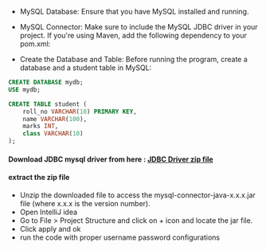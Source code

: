 - MySQL Database: Ensure that you have MySQL installed and running.
- MySQL Connector: Make sure to include the MySQL JDBC driver in your project. If you're using Maven, add the following dependency to your pom.xml:

- Create the Database and Table: Before running the program, create a database and a student table in MySQL:

```sql
CREATE DATABASE mydb;
USE mydb;

CREATE TABLE student (
    roll_no VARCHAR(10) PRIMARY KEY,
    name VARCHAR(100),
    marks INT,
    class VARCHAR(10)
);
```

#### Download JDBC mysql driver from here : [JDBC Driver zip file](https://dev.mysql.com/downloads/file/?id=534782)

#### extract the zip file

- Unzip the downloaded file to access the mysql-connector-java-x.x.x.jar file (where x.x.x is the version number).
- Open IntelliJ idea
- Go to File > Project Structure and click on + icon and locate the jar file.
- Click apply and ok
- run the code with proper username password configurations
